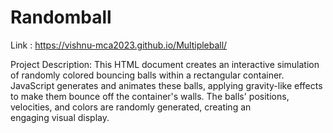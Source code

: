 # Randomball

Link : https://vishnu-mca2023.github.io/Multipleball/

Project Description: This HTML document creates an interactive simulation of randomly colored bouncing balls within a rectangular container. JavaScript generates and animates these balls, applying gravity-like effects to make them bounce off the container's walls. The balls' positions, velocities, and colors are randomly generated, creating an engaging visual display.
